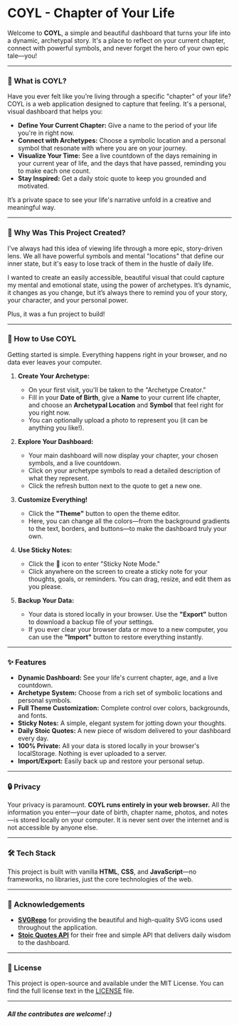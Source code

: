 # COYL - Chapter of Your Life

Welcome to **COYL**, a simple and beautiful dashboard that turns your life into a dynamic, archetypal story. It's a place to reflect on your current chapter, connect with powerful symbols, and never forget the hero of your own epic tale—you!

---

### 🤔 What is COYL?

Have you ever felt like you're living through a specific "chapter" of your life? COYL is a web application designed to capture that feeling. It's a personal, visual dashboard that helps you:

* **Define Your Current Chapter:** Give a name to the period of your life you're in right now.
* **Connect with Archetypes:** Choose a symbolic location and a personal symbol that resonate with where you are on your journey.
* **Visualize Your Time:** See a live countdown of the days remaining in your current year of life, and the days that have passed, reminding you to make each one count.
* **Stay Inspired:** Get a daily stoic quote to keep you grounded and motivated.

It’s a private space to see your life's narrative unfold in a creative and meaningful way.

---

### 💖 Why Was This Project Created?

I've always had this idea of viewing life through a more epic, story-driven lens. We all have powerful symbols and mental "locations" that define our inner state, but it's easy to lose track of them in the hustle of daily life.

I wanted to create an easily accessible, beautiful visual that could capture my mental and emotional state, using the power of archetypes. It’s dynamic, it changes as you change, but it’s always there to remind you of your story, your character, and your personal power.

Plus, it was a fun project to build!

---

### 🚀 How to Use COYL

Getting started is simple. Everything happens right in your browser, and no data ever leaves your computer.

1.  **Create Your Archetype:**
    * On your first visit, you'll be taken to the "Archetype Creator."
    * Fill in your **Date of Birth**, give a **Name** to your current life chapter, and choose an **Archetypal Location** and **Symbol** that feel right for you right now.
    * You can optionally upload a photo to represent you (it can be anything you like!).

2.  **Explore Your Dashboard:**
    * Your main dashboard will now display your chapter, your chosen symbols, and a live countdown.
    * Click on your archetype symbols to read a detailed description of what they represent.
    * Click the refresh button next to the quote to get a new one.

3.  **Customize Everything!**
    * Click the **"Theme"** button to open the theme editor.
    * Here, you can change all the colors—from the background gradients to the text, borders, and buttons—to make the dashboard truly your own.

4.  **Use Sticky Notes:**
    * Click the 📝 icon to enter "Sticky Note Mode."
    * Click anywhere on the screen to create a sticky note for your thoughts, goals, or reminders. You can drag, resize, and edit them as you please.

5.  **Backup Your Data:**
    * Your data is stored locally in your browser. Use the **"Export"** button to download a backup file of your settings.
    * If you ever clear your browser data or move to a new computer, you can use the **"Import"** button to restore everything instantly.

---

### ✨ Features

* **Dynamic Dashboard:** See your life's current chapter, age, and a live countdown.
* **Archetype System:** Choose from a rich set of symbolic locations and personal symbols.
* **Full Theme Customization:** Complete control over colors, backgrounds, and fonts.
* **Sticky Notes:** A simple, elegant system for jotting down your thoughts.
* **Daily Stoic Quotes:** A new piece of wisdom delivered to your dashboard every day.
* **100% Private:** All your data is stored locally in your browser's localStorage. Nothing is ever uploaded to a server.
* **Import/Export:** Easily back up and restore your personal setup.

---


### 🔒 Privacy

Your privacy is paramount. **COYL runs entirely in your web browser.** All the information you enter—your date of birth, chapter name, photos, and notes—is stored locally on your computer. It is never sent over the internet and is not accessible by anyone else.

---

### 🛠️ Tech Stack

This project is built with vanilla **HTML**, **CSS**, and **JavaScript**—no frameworks, no libraries, just the core technologies of the web.

---

### 🙏 Acknowledgements

* **[SVGRepo](https://www.svgrepo.com/)** for providing the beautiful and high-quality SVG icons used throughout the application.
* **[Stoic Quotes API](https://github.com/benhoneywill/stoic-quotes)** for their free and simple API that delivers daily wisdom to the dashboard.

---

### 📜 License

This project is open-source and available under the MIT License. You can find the full license text in the [LICENSE](LICENSE) file.


---

#### *All the contributes are welcome! :)*